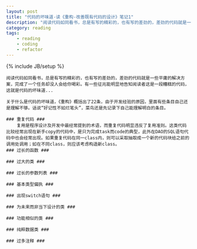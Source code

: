 ```yaml
---
layout: post
title: "代码的坏味道-读《重构-改善既有代码的设计》笔记1"
description: "阅读代码如同看书，总是有写的精彩的，也有写的差劲的，差劲的代码就是一些平庸的解决方案，完成了一个任务却没人会给你喝彩。有一些征兆能明显地告知阅读者这是一段糟糕的代码，这就是代码的坏味道..."
category: reading
tags: 
    - reading
    - coding
    - refactor 
---
```

{% include JB/setup %}

    阅读代码如同看书，总是有写的精彩的，也有写的差劲的，差劲的代码就是一些平庸的解决方案，完成了一个任务却没人会给你喝彩。有一些征兆能明显地告知阅读者这是一段糟糕的代码，这就是代码的坏味道...

	关于什么是代码的坏味道，《重构》概括出了22条，由于开发经验的原因，里面有些条目自己还是理解不够。话说“好记性不如烂笔头”，菜鸟还是先记录下自己能理解明白的条目。

    ### 重复代码 ###
		复用是程序设计及开发中最经常提到的术语，而重复代码明显违反了复用准则。这类代码比较经常出现在新手copy的代码中，是只为完成task而code的典型，此外在DAO的SQL语句代码中也会经常出现。如果重复代码在同一class内，则可以采取抽取成一个新的代码块给之前的调用处调用；如在不同class，则应该考虑构造新class。
    ### 过长的函数 ###

    ### 过大的类 ###

	### 过长的参数列表 ###

    ### 基本类型偏执 ###

	### 出现switch语句 ###

	### 为未来而非当下设计的类 ###

	### 功能相似的类 ###

	### 纯粹数据类 ###

	### 过多注释 ###
